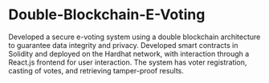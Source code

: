 # Double-Blockchain-E-Voting
Developed a secure e-voting system using a double blockchain architecture to guarantee data integrity and privacy. Developed smart contracts in Solidity and deployed on the Hardhat network, with interaction through a React.js frontend for user interaction. The system has voter registration, casting of votes, and retrieving tamper-proof results.
